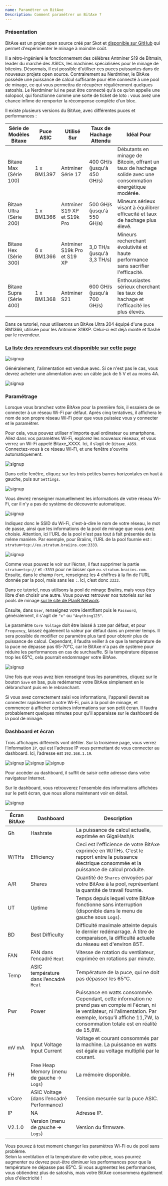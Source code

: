 ```yaml
---
name: Paramétrer un BitAxe
Description: Comment paramétrer un BitAxe ?
---
```


### Présentation

BitAxe est un projet open source créé par Skot et [disponible sur GitHub](https://github.com/skot/bitaxe) qui permet d'expérimenter le minage à moindre coût.

Il a rétro-ingénieré le fonctionnement des célèbres Antminer S19 de Bitmain, leader du marché des ASICs, les machines spécialisées pour le minage de bitcoins. Désormais, il est possible d'utiliser ces puces puissantes dans de nouveaux projets open source. Contrairement au Nerdminer, le BitAxe possède une puissance de calcul suffisante pour être connecté à une pool de minage, ce qui vous permettra de récupérer régulièrement quelques satoshis. Le Nerdminer lui ne peut être connecté qu'à ce qu’on appelle une solopool, qui fonctionne comme une sorte de ticket de loto : vous avez une chance infime de remporter la récompense complète d'un bloc.


Il existe plusieurs versions du BitAxe, avec différentes puces et performances :

| Série de Modèles Bitaxe  | Puce ASIC  | Utilisé Sur                 | Taux de Hachage Attendu     | Idéal Pour                                                                                                   |
| ------------------------ | ---------- | --------------------------- | --------------------------- | ------------------------------------------------------------------------------------------------------------ |
| Bitaxe Max (Série 100)   | 1 x BM1397 | Antminer Série 17           | 400 GH/s (jusqu'à 450 GH/s) | Débutants en minage de Bitcoin, offrant un taux de hachage solide avec une consommation énergétique modérée. |
| Bitaxe Ultra (Série 200) | 1 x BM1366 | Antminer S19 XP et S19k Pro | 500 GH/s (jusqu'à 550 GH/s) | Mineurs sérieux visant à équilibrer efficacité et taux de hachage plus élevé.                                |
| Bitaxe Hex (Série 300)   | 6 x BM1366 | Antminer S19k Pro et S19 XP | 3,0 TH/s (jusqu'à 3,3 TH/s) | Mineurs recherchant évolutivité et haute performance sans sacrifier l'efficacité.                            |
| Bitaxe Supra (Série 400) | 1 x BM1368 | Antminer S21                | 600 GH/s (jusqu'à 700 GH/s) | Enthousiastes sérieux cherchant les taux de hachage et l'efficacité les plus élevés.                         |

Dans ce tutoriel, nous utiliserons un BitAxe Ultra 204 équipé d'une puce BM1366, utilisée pour les Antminer S19XP. Celui-ci est déjà monté et flashé par le revendeur.

### [La liste des revendeurs est disponible sur cette page](https://bitaxe.org/legit.html)

![signup](assets/2.webp)

Généralement, l'alimentation est vendue avec. Si ce n'est pas le cas, vous devrez acheter une alimentation avec un câble jack de 5 V et au moins 4A.

![signup](assets/1.webp)

### Paramétrage

Lorsque vous branchez votre BitAxe pour la première fois, il essaiera de se connecter à un réseau Wi-Fi par défaut. Après cinq tentatives, il affichera le nom de son propre réseau Wi-Fi pour que vous puissiez vous y connecter et le paramétrer.

Pour cela, vous pouvez utiliser n'importe quel ordinateur ou smartphone. Allez dans vos paramètres Wi-Fi, explorez les nouveaux réseaux, et vous verrez un Wi-Fi appelé Bitaxe_XXXX. Ici, il s’agit de `Bitaxe_A859`. Connectez-vous à ce réseau Wi-Fi, et une fenêtre s'ouvrira automatiquement.

![signup](assets/3.webp)

Dans cette fenêtre, cliquez sur les trois petites barres horizontales en haut à gauche, puis sur `Settings`.

![signup](assets/4.webp)

Vous devrez renseigner manuellement les informations de votre réseau Wi-Fi, car il n'y a pas de système de découverte automatique.

![signup](assets/5.webp)

Indiquez donc le SSID du Wi-Fi, c'est-à-dire le nom de votre réseau, le mot de passe, ainsi que les informations de la pool de minage que vous avez choisie. Attention, ici l'URL de la pool n'est pas tout à fait présentée de la même manière. Par exemple, pour Braiins, l’URL de la pool fournie est : `stratum+tcp://eu.stratum.braiins.com:3333`.

![signup](assets/6.webp)

Comme vous pouvez le voir sur l’écran, il faut supprimer la partie `stratum+tcp://` et `:3333` pour ne laisser que `eu.stratum.braiins.com`. Ensuite, dans le champ `Port`, renseignez les 4 chiffres à la fin de l’URL donnée par la pool, mais sans les `:`. Ici, c’est donc `3333`.

Dans ce tutoriel, nous utilisons la pool de minage Braiins, mais vous êtes libre d'en choisir une autre. Vous pouvez retrouver nos tutoriels sur les pools de minage [sur le site de PlanB Network](https://planb.network/en/tutorials/mining).

Ensuite, dans `User`, renseignez votre identifiant puis le `Password`, généralement, il s'agit de `"x"` ou `"Anything123"`.

Le paramètre `Core Voltage` doit être laissé à `1200` par défaut, et pour `Frequency`, laissez également la valeur par défaut dans un premier temps. Il sera possible de modifier ce paramètre plus tard pour obtenir plus de puissance de calcul. Cependant, il faudra veiller à ce que la température de la puce ne dépasse pas 65-70°C, car le BitAxe n'a pas de système pour réduire les performances en cas de surchauffe. Si la température dépasse trop les 65°C, cela pourrait endommager votre BitAxe.

![signup](assets/7.webp)

Une fois que vous avez bien renseigné tous les paramètres, cliquez sur le bouton `Save` en bas, puis redémarrez votre BitAxe simplement en le débranchant puis en le rebranchant.

Si vous avez correctement saisi vos informations, l'appareil devrait se connecter rapidement à votre Wi-Fi, puis à la pool de minage, et commencer à afficher certaines informations sur son petit écran. Il faudra probablement quelques minutes pour qu'il apparaisse sur le dashboard de la pool de minage.

### Dashboard et écran

Trois affichages différents vont défiler. Sur la troisième page, vous verrez l'information `IP`, qui est l'adresse IP vous permettant de vous connecter au dashboard. Ici, l’adresse est `192.168.1.19`.

![signup](assets/8.webp) ![signup](assets/9.webp) ![signup](assets/10.webp)

Pour accéder au dashboard, il suffit de saisir cette adresse dans votre navigateur Internet.

Sur le dashboard, vous retrouverez l'ensemble des informations affichées sur le petit écran, que nous allons maintenant voir en détail.

![signup](assets/11.webp)

| Écran BitAxe | Dashboard                                   | Description                                                                                                                                                                                                               |
| ------------ | ------------------------------------------- | ------------------------------------------------------------------------------------------------------------------------------------------------------------------------------------------------------------------------- |
| Gh           | Hashrate                                    | La puissance de calcul actuelle, exprimée en GigaHash/s                                                                                                                                                                   |
| W/THs        | Efficiency                                  | Ceci est l'efficience de votre BitAxe exprimée en W/THs. C'est le rapport entre la puissance électrique consommée et la puissance de calcul produite.                                                                     |
| A/R          | Shares                                      | Quantité de `Shares` envoyées par votre BitAxe à la pool, représentant la quantité de travail fournie.                                                                                                                    |
| UT           | Uptime                                      | Temps depuis lequel votre BitAxe fonctionne sans interruption (disponible dans le menu de gauche sous `Logs`).                                                                                                            |
| BD           | Best Difficulty                             | Difficulté maximale atteinte depuis le dernier redémarrage. À titre de comparaison, la difficulté actuelle du réseau est d'environ 85T.                                                                                   |
| FAN          | FAN dans l’encadré `Heat`                   | Vitesse de rotation du ventilateur, exprimée en rotations par minute.                                                                                                                                                     |
| Temp         | ASIC température dans l’encadré `Heat`      | Température de la puce, qui ne doit pas dépasser les 65°C.                                                                                                                                                                |
| Pwr          | Power                                       | Puissance en watts consommée. Cependant, cette information ne prend pas en compte ni l'écran, ni le ventilateur, ni l'alimentation. Par exemple, lorsqu'il affiche 11,7W, la consommation totale est en réalité de 15,8W. |
| mV mA        | Input Voltage Input Current                 | Voltage et courant consommés par la machine. La puissance en watts est égale au voltage multiplié par le courant.                                                                                                         |
| FH           | Free Heap Memory (menu de gauche -> `Logs`) | La mémoire disponible.                                                                                                                                                                                                    |
| vCore        | ASIC Voltage (dans l’encadré Performance)   | Tension mesurée sur la puce ASIC.                                                                                                                                                                                         |
| IP           | NA                                          | Adresse IP.                                                                                                                                                                                                               |
| V2.1.0       | Version (menu de gauche -> `Logs`)          | Version du firmware.                                                                                                                                                                                                      |

Vous pouvez à tout moment changer les paramètres Wi-Fi ou de pool sans problème.  
Selon la ventilation et la température de votre pièce, vous pourrez augmenter ou devrez peut-être diminuer les performances pour que la température ne dépasse pas 65°C. Si vous augmentez les performances, vous obtiendrez plus de satoshis, mais votre BitAxe consommera également plus d'électricité !
